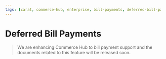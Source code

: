 ```yaml
---
tags: [carat, commerce-hub, enterprise, bill-payments, deferred-bill-payments]
---
```


# Deferred Bill Payments

<!-- theme: danger -->
> We are enhancing Commerce Hub to bill payment support and the documents related to this feature will be released soon.

